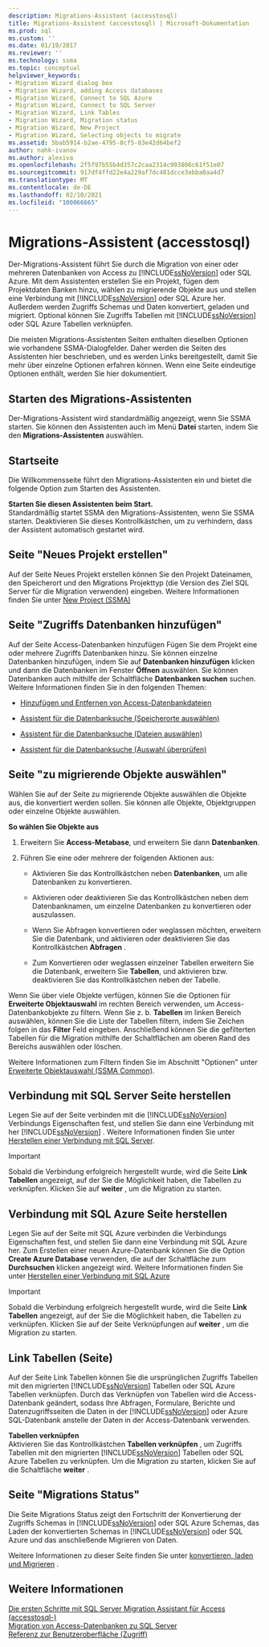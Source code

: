 ```yaml
---
description: Migrations-Assistent (accesstosql)
title: Migrations-Assistent (accesstosql) | Microsoft-Dokumentation
ms.prod: sql
ms.custom: ''
ms.date: 01/19/2017
ms.reviewer: ''
ms.technology: ssma
ms.topic: conceptual
helpviewer_keywords:
- Migration Wizard dialog box
- Migration Wizard, adding Access databases
- Migration Wizard, Connect to SQL Azure
- Migration Wizard, Connect to SQL Server
- Migration Wizard, Link Tables
- Migration Wizard, Migration status
- Migration Wizard, New Project
- Migration Wizard, Selecting objects to migrate
ms.assetid: 5bab5914-b2ae-4795-8cf5-83e42d64bef2
author: nahk-ivanov
ms.author: alexiva
ms.openlocfilehash: 2f5f97b55b4d357c2caa2314c993806c61f51e07
ms.sourcegitcommit: 917df4ffd22e4a229af7dc481dcce3ebba0aa4d7
ms.translationtype: MT
ms.contentlocale: de-DE
ms.lasthandoff: 02/10/2021
ms.locfileid: "100066665"
---
```

# <a name="migration-wizard-accesstosql"></a>Migrations-Assistent (accesstosql)
Der-Migrations-Assistent führt Sie durch die Migration von einer oder mehreren Datenbanken von Access zu [!INCLUDE[ssNoVersion](../../includes/ssnoversion-md.md)] oder SQL Azure. Mit dem Assistenten erstellen Sie ein Projekt, fügen dem Projektdaten Banken hinzu, wählen zu migrierende Objekte aus und stellen eine Verbindung mit [!INCLUDE[ssNoVersion](../../includes/ssnoversion-md.md)] oder SQL Azure her. Außerdem werden Zugriffs Schemas und Daten konvertiert, geladen und migriert. Optional können Sie Zugriffs Tabellen mit [!INCLUDE[ssNoVersion](../../includes/ssnoversion-md.md)] oder SQL Azure Tabellen verknüpfen.  
  
Die meisten Migrations-Assistenten Seiten enthalten dieselben Optionen wie vorhandene SSMA-Dialogfelder. Daher werden die Seiten des Assistenten hier beschrieben, und es werden Links bereitgestellt, damit Sie mehr über einzelne Optionen erfahren können. Wenn eine Seite eindeutige Optionen enthält, werden Sie hier dokumentiert.  
  
## <a name="starting-the-migration-wizard"></a>Starten des Migrations-Assistenten  
Der-Migrations-Assistent wird standardmäßig angezeigt, wenn Sie SSMA starten. Sie können den Assistenten auch im Menü **Datei** starten, indem Sie den **Migrations-Assistenten** auswählen.  
  
## <a name="welcome-page"></a>Startseite  
Die Willkommensseite führt den Migrations-Assistenten ein und bietet die folgende Option zum Starten des Assistenten.  
  
**Starten Sie diesen Assistenten beim Start.**  
Standardmäßig startet SSMA den Migrations-Assistenten, wenn Sie SSMA starten. Deaktivieren Sie dieses Kontrollkästchen, um zu verhindern, dass der Assistent automatisch gestartet wird.  
  
## <a name="create-new-project-page"></a>Seite "Neues Projekt erstellen"  
Auf der Seite Neues Projekt erstellen können Sie den Projekt Dateinamen, den Speicherort und den Migrations Projekttyp (die Version des Ziel SQL Server für die Migration verwenden) eingeben. Weitere Informationen finden Sie unter [New Project (SSMA)](./new-project-ssma-accesstosql.md)  
  
## <a name="add-access-databases-page"></a>Seite "Zugriffs Datenbanken hinzufügen"  
Auf der Seite Access-Datenbanken hinzufügen Fügen Sie dem Projekt eine oder mehrere Zugriffs Datenbanken hinzu. Sie können einzelne Datenbanken hinzufügen, indem Sie auf **Datenbanken hinzufügen** klicken und dann die Datenbanken im Fenster **Öffnen** auswählen. Sie können Datenbanken auch mithilfe der Schaltfläche **Datenbanken suchen** suchen. Weitere Informationen finden Sie in den folgenden Themen:  
  
-   [Hinzufügen und Entfernen von Access-Datenbankdateien](adding-and-removing-access-database-files-accesstosql.md)  
  
-   [Assistent für die Datenbanksuche (Speicherorte auswählen)](./find-databases-wizard-select-locations-accesstosql.md)  
  
-   [Assistent für die Datenbanksuche (Dateien auswählen)](./find-databases-wizard-select-files-accesstosql.md)  
  
-   [Assistent für die Datenbanksuche (Auswahl überprüfen)](./find-databases-wizard-verify-selection-accesstosql.md)  
  
## <a name="select-objects-to-migrate-page"></a>Seite "zu migrierende Objekte auswählen"  
Wählen Sie auf der Seite zu migrierende Objekte auswählen die Objekte aus, die konvertiert werden sollen. Sie können alle Objekte, Objektgruppen oder einzelne Objekte auswählen.  
  
**So wählen Sie Objekte aus**  
  
1.  Erweitern Sie **Access-Metabase**, und erweitern Sie dann **Datenbanken**.  
  
2.  Führen Sie eine oder mehrere der folgenden Aktionen aus:  
  
    -   Aktivieren Sie das Kontrollkästchen neben **Datenbanken**, um alle Datenbanken zu konvertieren.  
  
    -   Aktivieren oder deaktivieren Sie das Kontrollkästchen neben dem Datenbanknamen, um einzelne Datenbanken zu konvertieren oder auszulassen.  
  
    -   Wenn Sie Abfragen konvertieren oder weglassen möchten, erweitern Sie die Datenbank, und aktivieren oder deaktivieren Sie das Kontrollkästchen **Abfragen** .  
  
    -   Zum Konvertieren oder weglassen einzelner Tabellen erweitern Sie die Datenbank, erweitern Sie **Tabellen**, und aktivieren bzw. deaktivieren Sie das Kontrollkästchen neben der Tabelle.  
  
Wenn Sie über viele Objekte verfügen, können Sie die Optionen für **Erweiterte Objektauswahl** im rechten Bereich verwenden, um Access-Datenbankobjekte zu filtern. Wenn Sie z. b. **Tabellen** im linken Bereich auswählen, können Sie die Liste der Tabellen filtern, indem Sie Zeichen folgen in das **Filter** Feld eingeben. Anschließend können Sie die gefilterten Tabellen für die Migration mithilfe der Schaltflächen am oberen Rand des Bereichs auswählen oder löschen.  
  
Weitere Informationen zum Filtern finden Sie im Abschnitt "Optionen" unter [Erweiterte Objektauswahl (SSMA Common)](../sybase/advanced-object-selection-sybasetosql.md).  
  
## <a name="connect-to-sql-server-page"></a>Verbindung mit SQL Server Seite herstellen  
Legen Sie auf der Seite verbinden mit die [!INCLUDE[ssNoVersion](../../includes/ssnoversion-md.md)] Verbindungs Eigenschaften fest, und stellen Sie dann eine Verbindung mit her [!INCLUDE[ssNoVersion](../../includes/ssnoversion-md.md)] . Weitere Informationen finden Sie unter [Herstellen einer Verbindung mit SQL Server](connect-to-sql-server-accesstosql.md).
  
> [!IMPORTANT]  
> Sobald die Verbindung erfolgreich hergestellt wurde, wird die Seite **Link Tabellen** angezeigt, auf der Sie die Möglichkeit haben, die Tabellen zu verknüpfen. Klicken Sie auf **weiter** , um die Migration zu starten.  
  
## <a name="connect-to-sql-azure-page"></a>Verbindung mit SQL Azure Seite herstellen  
Legen Sie auf der Seite mit SQL Azure verbinden die Verbindungs Eigenschaften fest, und stellen Sie dann eine Verbindung mit SQL Azure her. Zum Erstellen einer neuen Azure-Datenbank können Sie die Option **Create Azure Database** verwenden, die auf der Schaltfläche zum **Durchsuchen** klicken angezeigt wird. Weitere Informationen finden Sie unter [Herstellen einer Verbindung mit SQL Azure](connect-to-azure-sql-db-accesstosql.md)  
  
> [!IMPORTANT]  
> Sobald die Verbindung erfolgreich hergestellt wurde, wird die Seite **Link Tabellen** angezeigt, auf der Sie die Möglichkeit haben, die Tabellen zu verknüpfen. Klicken Sie auf der Seite Verknüpfungen auf **weiter** , um die Migration zu starten.  
  
## <a name="link-tables-page"></a>Link Tabellen (Seite)  
Auf der Seite Link Tabellen können Sie die ursprünglichen Zugriffs Tabellen mit den migrierten [!INCLUDE[ssNoVersion](../../includes/ssnoversion-md.md)] Tabellen oder SQL Azure Tabellen verknüpfen. Durch das Verknüpfen von Tabellen wird die Access-Datenbank geändert, sodass Ihre Abfragen, Formulare, Berichte und Datenzugriffsseiten die Daten in der [!INCLUDE[ssNoVersion](../../includes/ssnoversion-md.md)] oder Azure SQL-Datenbank anstelle der Daten in der Access-Datenbank verwenden.  
  
**Tabellen verknüpfen**  
Aktivieren Sie das Kontrollkästchen **Tabellen verknüpfen** , um Zugriffs Tabellen mit den migrierten [!INCLUDE[ssNoVersion](../../includes/ssnoversion-md.md)] Tabellen oder SQL Azure Tabellen zu verknüpfen. Um die Migration zu starten, klicken Sie auf die Schaltfläche **weiter** .  
  
## <a name="migration-status-page"></a>Seite "Migrations Status"  
Die Seite Migrations Status zeigt den Fortschritt der Konvertierung der Zugriffs Schemas in [!INCLUDE[ssNoVersion](../../includes/ssnoversion-md.md)] oder SQL Azure Schemas, das Laden der konvertierten Schemas in [!INCLUDE[ssNoVersion](../../includes/ssnoversion-md.md)] oder SQL Azure und das anschließende Migrieren von Daten.  
  
Weitere Informationen zu dieser Seite finden Sie unter [konvertieren, laden und Migrieren](./convert-load-and-migrate-accesstosql.md) .  
  
## <a name="see-also"></a>Weitere Informationen  
[Die ersten Schritte mit SQL Server Migration Assistant für Access &#40;accesstosql-&#41;](../../ssma/access/getting-started-with-sql-server-migration-assistant-for-access-accesstosql.md)  
[Migration von Access-Datenbanken zu SQL Server](migrating-access-databases-to-sql-server-azure-sql-db-accesstosql.md)  
[Referenz zur Benutzeroberfläche (Zugriff)](./user-interface-reference-accesstosql.md)  
